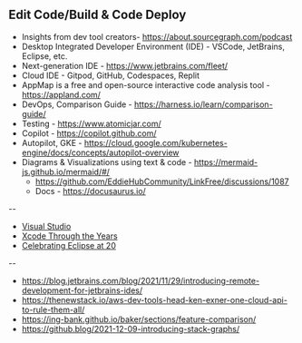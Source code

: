 ## Edit Code/Build & Code Deploy

- Insights from dev tool creators- https://about.sourcegraph.com/podcast
- Desktop Integrated Developer Environment (IDE) - VSCode, JetBrains, Eclipse, etc.
- Next-generation IDE - https://www.jetbrains.com/fleet/
- Cloud IDE - Gitpod, GitHub, Codespaces, Replit
- AppMap is a free and open-source interactive code analysis tool - https://appland.com/
- DevOps, Comparison Guide - https://harness.io/learn/comparison-guide/
- Testing - https://www.atomicjar.com/
- Copilot - https://copilot.github.com/
- Autopilot, GKE - https://cloud.google.com/kubernetes-engine/docs/concepts/autopilot-overview
- Diagrams & Visualizations using text & code - https://mermaid-js.github.io/mermaid/#/
  - https://github.com/EddieHubCommunity/LinkFree/discussions/1087
  - Docs - https://docusaurus.io/

--

- [Visual Studio](https://visualstudio.microsoft.com/free-developer-offers/)
- [Xcode Through the Years](https://martiancraft.com/blog/2022/01/xcode-through-the-years/)
- [Celebrating Eclipse at 20](https://blogs.eclipse.org/post/mike-milinkovich/celebrating-eclipse-20)

--

- https://blog.jetbrains.com/blog/2021/11/29/introducing-remote-development-for-jetbrains-ides/
- https://thenewstack.io/aws-dev-tools-head-ken-exner-one-cloud-api-to-rule-them-all/
- https://ing-bank.github.io/baker/sections/feature-comparison/
- https://github.blog/2021-12-09-introducing-stack-graphs/

